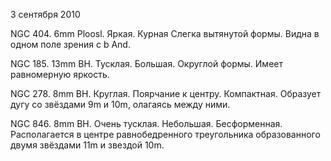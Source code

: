 3 сентября 2010

NGC 404. 6mm Ploosl. Яркая. Курная Слегка вытянутой формы. Видна в одном поле зрения с b And.

NGC 185. 13mm BH. Тусклая. Большая. Округлой формы. Имеет равномерную яркость.

NGC 278. 8mm BH. Круглая. Поярчание к центру. Компактная. Образует дугу со звёздами 9m и 10m, олагаясь между ними.

NGC 846. 8mm BH. Очень тусклая. Небольшая. Бесформенная. Располагается в центре равнобедренного треугольника образованного двумя звёздами 11m и звездой 10m.